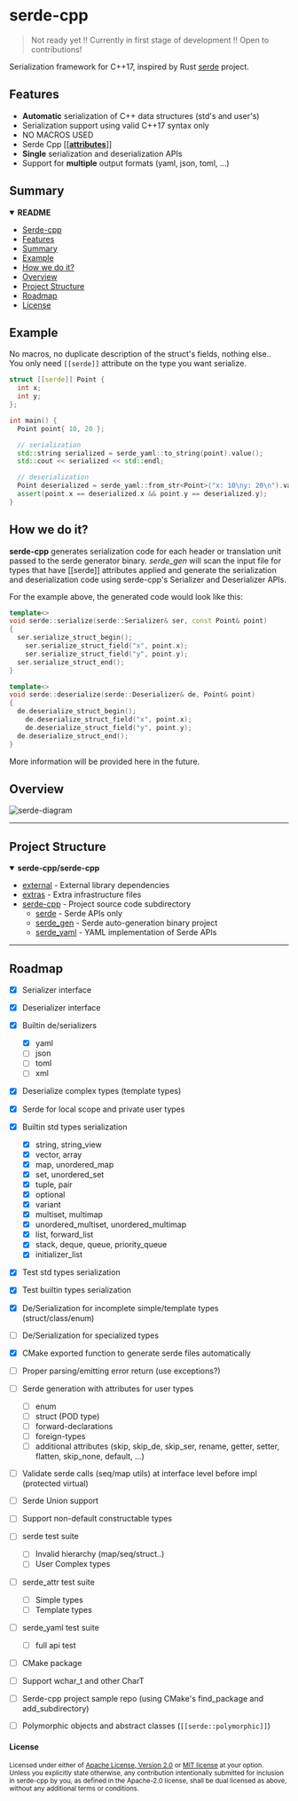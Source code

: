 serde-cpp
===

> Not ready yet !!
> Currently in first stage of development !!
> Open to contributions!

Serialization framework for C++17, inspired by Rust [serde](https://serde.rs/) project.


## Features

* **Automatic** serialization of C++ data structures (std's and user's)
* Serialization support using valid C++17 syntax only
* NO MACROS USED
* Serde Cpp [[[**attributes**](https://en.cppreference.com/w/cpp/language/attributes)]]
* **Single** serialization and deserialization APIs
* Support for **multiple** output formats (yaml, json, toml, ...)


## Summary

<details open>
<summary><b>README</b></summary>

* [Serde-cpp](#serde-cpp)
* [Features](#features)
* [Summary](#summary)
* [Example](#example)
* [How we do it?](#how-we-do-it)
* [Overview](#overview)
* [Project Structure](#project-structure)
* [Roadmap](#roadmap)
* [License](#license)

</details>

Example
---

No macros, no duplicate description of the struct's fields, nothing else..  
You only need `[[serde]]` attribute on the type you want serialize.

```cpp
struct [[serde]] Point {
  int x;
  int y;
};

int main() {
  Point point{ 10, 20 };

  // serialization
  std::string serialized = serde_yaml::to_string(point).value();
  std::cout << serialized << std::endl;

  // deserialization
  Point deserialized = serde_yaml::from_str<Point>("x: 10\ny: 20\n").value();
  assert(point.x == deserialized.x && point.y == deserialized.y);
}
```

How we do it?
---

**serde-cpp** generates serialization code for each header or translation unit passed to the serde generator binary.
_serde_gen_ will scan the input file for types that have [[serde]] attributes applied and generate the serialization and deserialization code
using serde-cpp's Serializer and Deserializer APIs.

For the example above, the generated code would look like this:

```cpp
template<>
void serde::serialize(serde::Serializer& ser, const Point& point)
{
  ser.serialize_struct_begin();
    ser.serialize_struct_field("x", point.x);
    ser.serialize_struct_field("y", point.y);
  ser.serialize_struct_end();
}

template<>
void serde::deserialize(serde::Deserializer& de, Point& point)
{
  de.deserialize_struct_begin();
    de.deserialize_struct_field("x", point.x);
    de.deserialize_struct_field("y", point.y);
  de.deserialize_struct_end();
}
```

More information will be provided here in the future.

Overview
---

![serde-diagram](extras/serde-diagram.png)


---

## Project Structure

<details open>
<summary><b>serde-cpp/serde-cpp</b></summary>

* [external](./external) - External library dependencies
* [extras](./extras) - Extra infrastructure files
* [serde-cpp](./serde-cpp) - Project source code subdirectory
    + [serde](./serde-cpp/serde) - Serde APIs only
    + [serde\_gen](./serde-cpp/serde_gen) - Serde auto-generation binary project
    + [serde\_yaml](./serde-cpp/serde_yaml) - YAML implementation of Serde APIs

</details>

---

## Roadmap

- [x] Serializer interface
- [x] Deserializer interface
- [x] Builtin de/serializers
  - [x] yaml
  - [ ] json
  - [ ] toml
  - [ ] xml
- [x] Deserialize complex types (template types)
- [x] Serde for local scope and private user types
- [x] Builtin std types serialization 
  - [x] string, string\_view
  - [x] vector, array
  - [x] map, unordered\_map
  - [x] set, unordered\_set
  - [x] tuple, pair
  - [x] optional
  - [x] variant
  - [x] multiset, multimap
  - [x] unordered\_multiset, unordered\_multimap
  - [x] list, forward\_list
  - [x] stack, deque, queue, priority\_queue
  - [x] initializer\_list
- [x] Test std types serialization
- [x] Test builtin types serialization
- [x] De/Serialization for incomplete simple/template types (struct/class/enum)
- [ ] De/Serialization for specialized types
- [x] CMake exported function to generate serde files automatically
- [ ] Proper parsing/emitting error return (use exceptions?)
- [ ] Serde generation with attributes for user types
  - [ ] enum
  - [ ] struct (POD type)
  - [ ] forward-declarations
  - [ ] foreign-types
  - [ ] additional attributes (skip, skip\_de, skip\_ser, rename, getter, setter, flatten, skip\_none, default, ...)
- [ ] Validate serde calls (seq/map utils) at interface level before impl (protected virtual)
- [ ] Serde Union support
- [ ] Support non-default constructable types
- [ ] serde test suite
  - [ ] Invalid hierarchy (map/seq/struct..)
  - [ ] User Complex types
- [ ] serde\_attr test suite
  - [ ] Simple types
  - [ ] Template types
- [ ] serde\_yaml test suite
  - [ ] full api test
- [ ] CMake package
- [ ] Support wchar\_t and other CharT
- [ ] Serde-cpp project sample repo (using CMake's find\_package and add\_subdirectory)
- [ ] Polymorphic objects and abstract classes (`[[serde::polymorphic]]`)


#### License

<sup>
Licensed under either of <a href="LICENSE-APACHE">Apache License, Version
2.0</a> or <a href="LICENSE-MIT">MIT license</a> at your option.
</sup>

<br>

<sub>
Unless you explicitly state otherwise, any contribution intentionally submitted
for inclusion in serde-cpp by you, as defined in the Apache-2.0 license, shall be
dual licensed as above, without any additional terms or conditions.
</sub>
